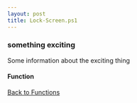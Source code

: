 ```yaml
---
layout: post
title: Lock-Screen.ps1
---
```


### something exciting

Some information about the exciting thing

#### Function

<script async src="https://gist-it.appspot.com/github.com/BanterBoy/scripts-blog/blob/master/PowerShell/functions/Lock-Screen.ps1"></script>

<a href="/menu/_pages/functions.html">Back to Functions</a>
